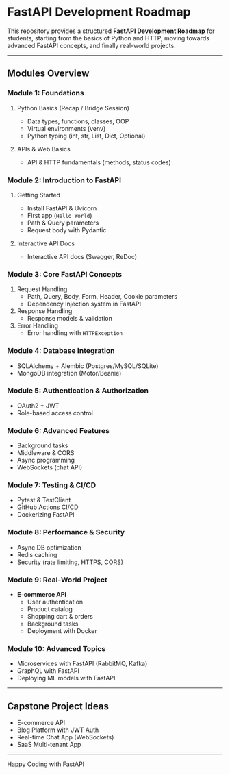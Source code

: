 # FastAPI Development Roadmap

This repository provides a structured **FastAPI Development Roadmap** for students, starting from the basics of Python and HTTP, moving towards advanced FastAPI concepts, and finally real-world projects.

---

## Modules Overview

### **Module 1: Foundations**
1. Python Basics (Recap / Bridge Session)
    - Data types, functions, classes, OOP
    - Virtual environments (venv)
    - Python typing (int, str, List, Dict, Optional)

2. APIs & Web Basics
    - API & HTTP fundamentals (methods, status codes)

### **Module 2: Introduction to FastAPI**
1. Getting Started
    - Install FastAPI & Uvicorn
    - First app (`Hello World`)
    - Path & Query parameters
    - Request body with Pydantic

2. Interactive API Docs
    - Interactive API docs (Swagger, ReDoc)

### **Module 3: Core FastAPI Concepts**
1. Request Handling
    - Path, Query, Body, Form, Header, Cookie parameters
    - Dependency Injection system in FastAPI
2. Response Handling
    - Response models & validation
3. Error Handling
    - Error handling with `HTTPException`

### **Module 4: Database Integration**
- SQLAlchemy + Alembic (Postgres/MySQL/SQLite)
- MongoDB integration (Motor/Beanie)

### **Module 5: Authentication & Authorization**
- OAuth2 + JWT
- Role-based access control

### **Module 6: Advanced Features**
- Background tasks
- Middleware & CORS
- Async programming
- WebSockets (chat API)

### **Module 7: Testing & CI/CD**
- Pytest & TestClient
- GitHub Actions CI/CD
- Dockerizing FastAPI

### **Module 8: Performance & Security**
- Async DB optimization
- Redis caching
- Security (rate limiting, HTTPS, CORS)

### **Module 9: Real-World Project**
- **E-commerce API**
  - User authentication
  - Product catalog
  - Shopping cart & orders
  - Background tasks
  - Deployment with Docker

### **Module 10: Advanced Topics**
- Microservices with FastAPI (RabbitMQ, Kafka)
- GraphQL with FastAPI
- Deploying ML models with FastAPI

---

## Capstone Project Ideas
- E-commerce API
- Blog Platform with JWT Auth
- Real-time Chat App (WebSockets)
- SaaS Multi-tenant App

---

Happy Coding with FastAPI
